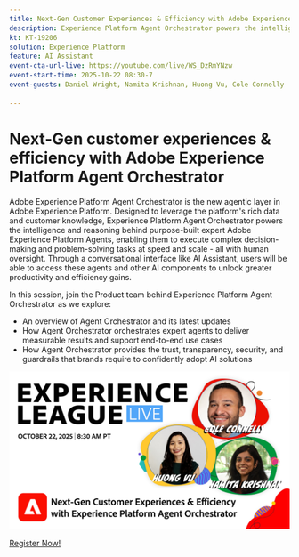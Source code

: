 ```yaml
---
title: Next-Gen Customer Experiences & Efficiency with Adobe Experience Platform Agent Orchestrator
description: Experience Platform Agent Orchestrator powers the intelligence and reasoning behind purpose-built expert Adobe Experience Platform Agents, enabling them to execute complex decision-making and problem-solving tasks at speed and scale.
kt: KT-19206
solution: Experience Platform
feature: AI Assistant
event-cta-url-live: https://youtube.com/live/WS_DzRmYNzw
event-start-time: 2025-10-22 08:30-7
event-guests: Daniel Wright, Namita Krishnan, Huong Vu, Cole Connelly

---
```

# Next-Gen customer experiences & efficiency with Adobe Experience Platform Agent Orchestrator

Adobe Experience Platform Agent Orchestrator is the new agentic layer in Adobe Experience Platform. Designed to leverage the platform's rich data and customer knowledge, Experience Platform Agent Orchestrator powers the intelligence and reasoning behind purpose-built expert Adobe Experience Platform Agents, enabling them to execute complex decision-making and problem-solving tasks at speed and scale - all with human oversight. Through a conversational interface like AI Assistant, users will be able to access these agents and other AI components to unlock greater productivity and efficiency gains.

In this session, join the Product team behind Experience Platform Agent Orchestrator as we explore:

* An overview of Agent Orchestrator and its latest updates
* How Agent Orchestrator orchestrates expert agents to deliver measurable results and support end-to-end use cases
* How Agent Orchestrator provides the trust, transparency, security, and guardrails that brands require to confidently adopt AI solutions

[![ExL LIVE Jan 17 2024](assets/WebBanner-v2-Oct22-2025.jpg)](https://engage.adobe.com/ExpLeagueLive-251022.html)

[Register Now!](https://engage.adobe.com/ExpLeagueLive-251022.html)
